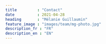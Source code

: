 ```yaml
---
title         : "Contact"
date          : 2021-04-28
heading       : "Mélanie Guillaumin"
feature_image : "images/team/mg-photo.jpg"
description_fr : "FR"
description_en : "EN"
---
```


